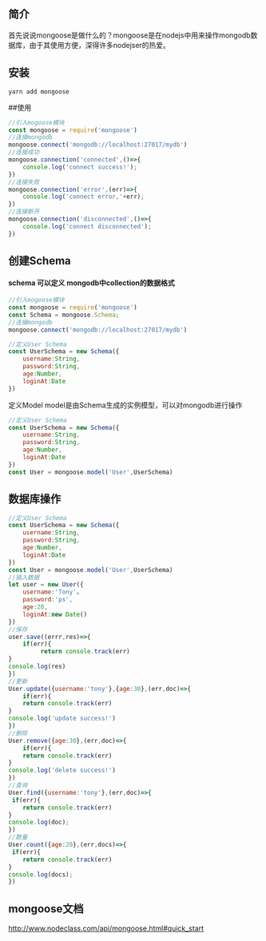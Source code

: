 ## 简介
首先说说mongoose是做什么的？mongoose是在nodejs中用来操作mongodb数据库，由于其使用方便，深得许多nodejser的热爱。

## 安装
```
yarn add mongoose
```
##使用
```javascript
//引入mogoose模块
const mongoose = require('mongoose')
//连接mongodb
mongoose.connect('mongodb://localhost:27017/mydb')
//连接成功
mongoose.connection('connected',()=>{
    console.log('connect success!');
})
//连接失败
mongoose.connection('error',(err)=>{
    console.log('connect error,'+err);
})
//连接断开
mongoose.connection('disconnected',()=>{
    console.log('connect disconnected');
})
```
## 创建Schema
#### schema 可以定义 mongodb中collection的数据格式
```javascript
//引入mogoose模块
const mongoose = require('mongoose')
const Schema = mongoose.Schema;
//连接mongodb
mongoose.connect('mongodb://localhost:27017/mydb')

//定义User Schema
const UserSchema = new Schema({
    username:String,
    password:String,
    age:Number,
    loginAt:Date
})
```
定义Model
model是由Schema生成的实例模型，可以对mongodb进行操作
```javascript
//定义User Schema
const UserSchema = new Schema({
    username:String,
    password:String,
    age:Number,
    loginAt:Date
})
const User = mongoose.model('User',UserSchema)
```
## 数据库操作
```javascript
//定义User Schema
const UserSchema = new Schema({
    username:String,
    password:String,
    age:Number,
    loginAt:Date
})
const User = mongoose.model('User',UserSchema)
//插入数据
let user = new User({
    username:'Tony'，
    password:'ps',
    age:20,
    loginAt:new Date()
})
//保存
user.save((errr,res)=>{
    if(err){
         return console.track(err)
}
console.log(res)
})
//更新
User.update({username:'tony'},{age:30},(err,doc)=>{
    if(err){
    return console.track(err)
}
console.log('update success!')
})
//删除
User.remove({age:30},(err,doc)=>{
    if(err){
    return console.track(err)
}
console.log('delete success!')
})
//查询
User.find({username:'tony'},(err,doc)=>{
 if(err){
    return console.track(err)
}
console.log(doc);
})
//数量
User.count({age:20},(err,docs)=>{
 if(err){
    return console.track(err)
}
console.log(docs);
})
```
## mongoose文档
http://www.nodeclass.com/api/mongoose.html#quick_start
